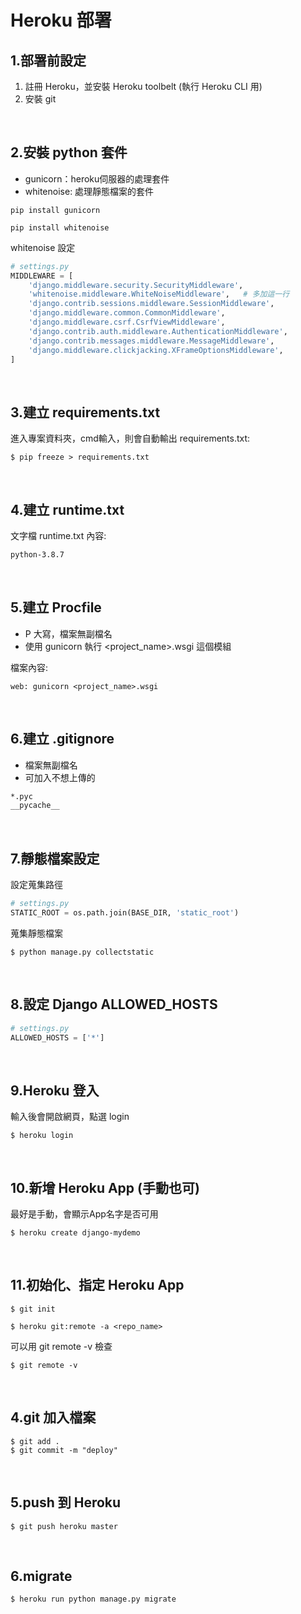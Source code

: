 # Heroku 部署
## 1.部署前設定
1. 註冊 Heroku，並安裝 Heroku toolbelt (執行 Heroku CLI 用)
2. 安裝 git

<br>

## 2.安裝 python 套件
* gunicorn：heroku伺服器的處理套件
* whitenoise: 處理靜態檔案的套件
```shell
pip install gunicorn
```
```shell
pip install whitenoise
```
whitenoise 設定
```python
# settings.py
MIDDLEWARE = [
    'django.middleware.security.SecurityMiddleware',
    'whitenoise.middleware.WhiteNoiseMiddleware',   # 多加這一行
    'django.contrib.sessions.middleware.SessionMiddleware',
    'django.middleware.common.CommonMiddleware',
    'django.middleware.csrf.CsrfViewMiddleware',
    'django.contrib.auth.middleware.AuthenticationMiddleware',
    'django.contrib.messages.middleware.MessageMiddleware',
    'django.middleware.clickjacking.XFrameOptionsMiddleware',
]

```

<br>

## 3.建立 requirements.txt  
進入專案資料夾，cmd輸入，則會自動輸出 requirements.txt:
```
$ pip freeze > requirements.txt
```
<br>

## 4.建立 runtime.txt
文字檔 runtime.txt 內容:
```txt
python-3.8.7
```
<br>

## 5.建立 Procfile
* P 大寫，檔案無副檔名
* 使用 gunicorn 執行 <project_name>.wsgi 這個模組

檔案內容:
```
web: gunicorn <project_name>.wsgi
```

<br>

## 6.建立 .gitignore
* 檔案無副檔名
* 可加入不想上傳的
```txt
*.pyc
__pycache__
```

<br>

## 7.靜態檔案設定
設定蒐集路徑
```python
# settings.py
STATIC_ROOT = os.path.join(BASE_DIR, 'static_root')
```
蒐集靜態檔案
```
$ python manage.py collectstatic
```

<br>

## 8.設定 Django ALLOWED_HOSTS
```python
# settings.py
ALLOWED_HOSTS = ['*']
```

<br>

## 9.Heroku 登入
輸入後會開啟網頁，點選 login
```shell
$ heroku login
```
<br>


## 10.新增 Heroku App (手動也可)
最好是手動，會顯示App名字是否可用
```shell
$ heroku create django-mydemo
```
<br>

## 11.初始化、指定 Heroku App
```
$ git init
```
```
$ heroku git:remote -a <repo_name>
```
可以用 git remote -v 檢查
```shell
$ git remote -v
```
<br>


## 4.git 加入檔案
```shell
$ git add .
$ git commit -m "deploy"
```


<br>

## 5.push 到 Heroku
```shell
$ git push heroku master
```

<br>

## 6.migrate
```shell
$ heroku run python manage.py migrate
```
